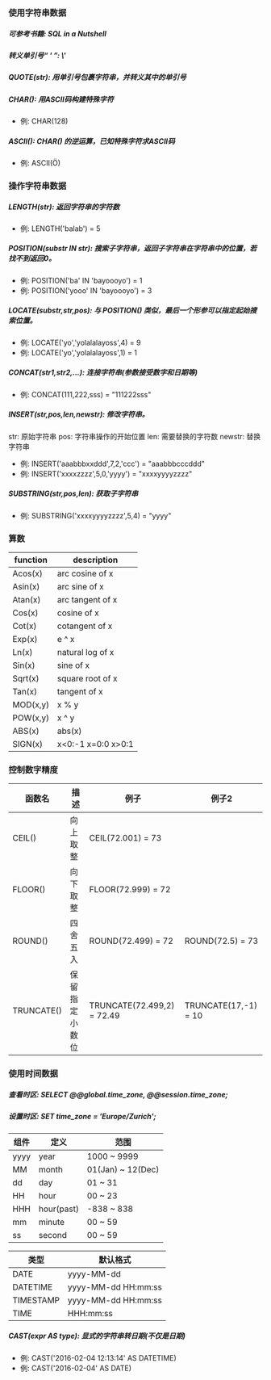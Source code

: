 ### 使用字符串数据

##### 可参考书籍: _SQL in a Nutshell_

##### 转义单引号“ ' ”: \\'

##### QUOTE(str): 用单引号包裹字符串，并转义其中的单引号

##### CHAR(): 用ASCII码构建特殊字符
- 例: CHAR(128)

##### ASCII(): CHAR() 的逆运算，已知特殊字符求ASCII码
- 例: ASCII(Ö)

### 操作字符串数据

##### LENGTH(str): 返回字符串的字符数
- 例: LENGTH('balab') = 5

##### POSITION(substr IN str): 搜索子字符串，返回子字符串在字符串中的位置，若找不到返回0。
- 例: POSITION('ba' IN 'bayoooyo') = 1
- 例: POSITION('yooo' IN 'bayoooyo') = 3

##### LOCATE(substr,str,pos): 与 POSITION() 类似，最后一个形参可以指定起始搜索位置。
- 例: LOCATE('yo','yolalalayoss',4) = 9
- 例: LOCATE('yo','yolalalayoss',1) = 1

##### CONCAT(str1,str2,...): 连接字符串(参数接受数字和日期等)
- 例: CONCAT(111,222,sss) = "111222sss"

##### INSERT(str,pos,len,newstr): 修改字符串。
str: 原始字符串
pos: 字符串操作的开始位置
len: 需要替换的字符数
newstr: 替换字符串

- 例: INSERT('aaabbbxxddd',7,2,'ccc') = "aaabbbcccddd"
- 例: INSERT('xxxxzzzz',5,0,'yyyy') = "xxxxyyyyzzzz"

##### SUBSTRING(str,pos,len): 获取子字符串
- 例: SUBSTRING('xxxxyyyyzzzz',5,4) = "yyyy"

### 算数

| function  | description       |
| ---       | ---               |
| Acos(x)   | arc cosine of x   |
| Asin(x)   | arc sine of x     |
| Atan(x)   | arc tangent of x  |
| Cos(x)    | cosine of x       |
| Cot(x)    | cotangent of x    |
| Exp(x)    | e ^ x             |
| Ln(x)     | natural log of x  |
| Sin(x)    | sine of x         |
| Sqrt(x)   | square root of x  |
| Tan(x)    | tangent of x      |
| MOD(x,y)  | x % y             |
| POW(x,y)  | x ^ y             |
| ABS(x)    | abs(x)            |
| SIGN(x)   | x<0:-1 x=0:0 x>0:1|

### 控制数字精度

| 函数名         | 描述        | 例子                        | 例子2                 |
| ---           | ---        | ---                        | ---                  |
| CEIL()        | 向上取整     | CEIL(72.001) = 73          |                      |
| FLOOR()       | 向下取整     | FLOOR(72.999) = 72         |                      |
| ROUND()       | 四舍五入     | ROUND(72.499) = 72         | ROUND(72.5) = 73     |
| TRUNCATE()    | 保留指定小数位| TRUNCATE(72.499,2) = 72.49 | TRUNCATE(17,-1) = 10 |

### 使用时间数据

##### 查看时区: SELECT @@global.time_zone, @@session.time_zone;
##### 设置时区: SET time_zone = 'Europe/Zurich';

| 组件   | 定义           |范围                 |
| ---   | ---           | ---                |
| yyyy  | year          | 1000 ~ 9999        |
| MM    | month         | 01(Jan) ~ 12(Dec)  |
| dd    | day           | 01 ~ 31            |
| HH    | hour          | 00 ~ 23            |
| HHH   | hour(past)    | -838 ~ 838         |
| mm    | minute        | 00 ~ 59            |
| ss    | second        | 00 ~ 59            |

| 类型       | 默认格式               |
| ---       | ---                   |
| DATE      | yyyy-MM-dd            |
| DATETIME  | yyyy-MM-dd HH:mm:ss   |
| TIMESTAMP | yyyy-MM-dd HH:mm:ss   |
| TIME      | HHH:mm:ss             |

##### CAST(expr AS type): 显式的字符串转日期(不仅是日期)
- 例: CAST('2016-02-04 12:13:14' AS DATETIME)
- 例: CAST('2016-02-04' AS DATE)